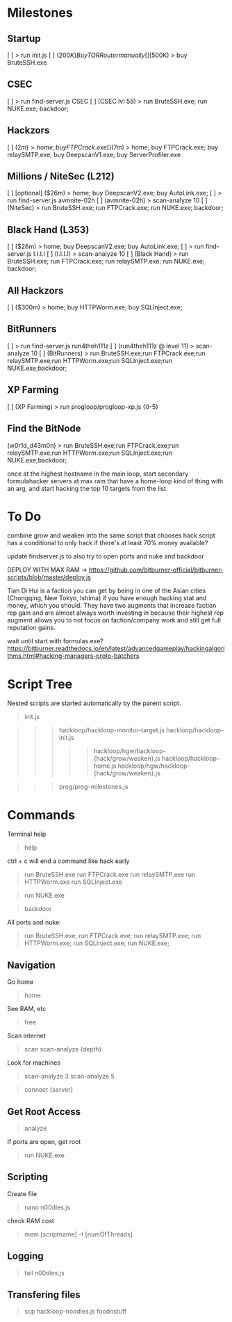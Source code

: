 [comment]: <> (BitBurner is a programming-based hacking game)
[comment]: <> (This folder has the scripts I used for a couple playthoughs)
[comment]: <> (https://store.steampowered.com/app/1812820/Bitburner/)

# Milestones
## Startup
[ ] > run init.js
[ ] ($200K) Buy TOR Router manually
[ ] ($500K) > buy BruteSSH.exe
## CSEC
[ ] > run find-server.js CSEC
[ ] (CSEC lvl 58) > run BruteSSH.exe; run NUKE.exe; backdoor;
## Hackzors
[ ] ($2m) > home; buy FTPCrack.exe
[ ] ($7m) > home; buy FTPCrack.exe; buy relaySMTP.exe; buy DeepscanV1.exe; buy ServerProfiler.exe
## Millions / NiteSec (L212)
[ ] [optional] ($26m) > home; buy DeepscanV2.exe; buy AutoLink.exe;
[ ] > run find-server.js avmnite-02h
[ ] (avmnite-02h) > scan-analyze 10
[ ] (NiteSec) > run BruteSSH.exe; run FTPCrack.exe; run NUKE.exe; backdoor;
## Black Hand (L353)
[ ] ($26m) > home; buy DeepscanV2.exe; buy AutoLink.exe;
[ ] > run find-server.js I.I.I.I
[ ] (I.I.I.I) > scan-analyze 10
[ ] (Black Hand) > run BruteSSH.exe; run FTPCrack.exe; run relaySMTP.exe; run NUKE.exe; backdoor;
## All Hackzors
[ ] ($300m) > home; buy HTTPWorm.exe; buy SQLInject.exe;
## BitRunners
[ ] > run find-server.js run4theh111z
[ ] (run4theh111z @ level 11) > scan-analyze 10
[ ] (BitRunners) > run BruteSSH.exe;run FTPCrack.exe;run relaySMTP.exe;run HTTPWorm.exe;run SQLInject.exe;run NUKE.exe;backdoor;
## XP Farming
[ ] (XP Farming) > run progloop/progloop-xp.js {0-5}
## Find the BitNode
(w0r1d_d43m0n) > run BruteSSH.exe;run FTPCrack.exe;run relaySMTP.exe;run HTTPWorm.exe;run SQLInject.exe;run NUKE.exe;backdoor;


once at the highest hostname in the main loop, start secondary formulahacker servers at max ram that have a home-loop kind of thing with an arg, and start hacking the top 10 targets from the list.



# To Do
combine grow and weaken into the same script that chooses
hack script has a conditional to only hack if there's at least 70% money available?





update findserver.js to also try to open ports and nuke and backdoor


DEPLOY WITH MAX RAM -> https://github.com/bitburner-official/bitburner-scripts/blob/master/deploy.js

Tian Di Hui is a faction you can get by being in one of the Asian cities (Chongqing, New Tokyo, Ishima) if you have enough hacking stat and money, which you should. They have two augments that increase faction rep gain and are almost always worth investing in because their highest rep augment allows you to not focus on faction/company work and still get full reputation gains.

wait until start with formulas.exe?
https://bitburner.readthedocs.io/en/latest/advancedgameplay/hackingalgorithms.html#hacking-managers-proto-batchers





# Script Tree

Nested scripts are started automatically by the parent script.

> init.js

>>> hackloop/hackloop-monitor-target.js
>>> hackloop/hackloop-init.js
>>>>> hackloop/hgw/hackloop-{hack/grow/weaken}.js
>>> hackloop/hackloop-home.js
>>>>> hackloop/hgw/hackloop-{hack/grow/weaken}.js

>>> prog/prog-milestones.js





# Commands

Terminal help
> help

ctrl + c will end a command like hack early

> run BruteSSH.exe
> run FTPCrack.exe
> run relaySMTP.exe
> run HTTPWorm.exe
> run SQLInject.exe

> run NUKE.exe

> backdoor

All ports and nuke:
> run BruteSSH.exe; run FTPCrack.exe; run relaySMTP.exe; run HTTPWorm.exe; run SQLInject.exe; run NUKE.exe;

## Navigation

Go home
> home

See RAM, etc
> free

Scan internet
> scan
> scan-analyze (depth)

Look for machines
> scan-analyze 3
> scan-analyze 5

> connect {server}

## Get Root Access

> analyze

If ports are open, get root
> run NUKE.exe

## Scripting

Create file
> nano n00dles.js

check RAM cost
> mem [scriptname] -t [numOfThreads]

## Logging

> tail n00dles.js

## Transfering files

> scp hackloop-noodles.js foodnstuff
